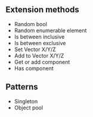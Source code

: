 ## Extension methods
  * Random bool
  * Random enumerable element
  * Is between inclusive
  * Is between exclusive
  * Set Vector X/Y/Z
  * Add to Vector X/Y/Z
  * Get or add component
  * Has component
  
## Patterns
  * Singleton
  * Object pool
